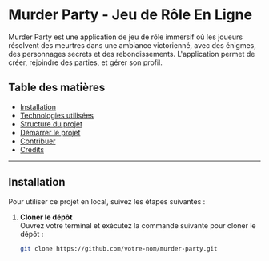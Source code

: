 # Murder Party - Jeu de Rôle En Ligne

Murder Party est une application de jeu de rôle immersif où les joueurs résolvent des meurtres dans une ambiance victorienné, avec des énigmes, des personnages secrets et des rebondissements. L'application permet de créer, rejoindre des parties, et gérer son profil.

## Table des matières
- [Installation](#installation)
- [Technologies utilisées](#technologies-utilisées)
- [Structure du projet](#structure-du-projet)
- [Démarrer le projet](#démarrer-le-projet)
- [Contribuer](#contribuer)
- [Crédits](#crédits)

---

## Installation

Pour utiliser ce projet en local, suivez les étapes suivantes :

1. **Cloner le dépôt**  
   Ouvrez votre terminal et exécutez la commande suivante pour cloner le dépôt :
   ```bash
   git clone https://github.com/votre-nom/murder-party.git
